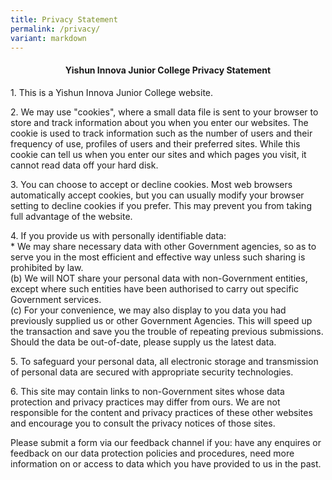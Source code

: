 ```yaml
---
title: Privacy Statement
permalink: /privacy/
variant: markdown
---
```

<center><h4><strong>Yishun Innova Junior College Privacy Statement</strong></h4></center>

<p>1.	This is a Yishun Innova Junior College website.</p>
 	 
<p>2.	We may use "cookies", where a small data file is sent to your browser to store and track information about you when you enter our websites. The cookie is used to track information such as the number of users and their frequency of use, profiles of users and their preferred sites. While this cookie can tell us when you enter our sites and which pages you visit, it cannot read data off your hard disk.</p>
 	 
<p>3.	You can choose to accept or decline cookies. Most web browsers automatically accept cookies, but you can usually modify your browser setting to decline cookies if you prefer. This may prevent you from taking full advantage of the website.</p>
 	 
<p>4.	If you provide us with personally identifiable data:<br>
* We may share necessary data with other Government agencies, so as to serve you in the most efficient and effective way unless such sharing is prohibited by law. <br>
(b) We will NOT share your personal data with non-Government entities, except where such entities have been authorised to carry out specific Government services. <br>
(c) For your convenience, we may also display to you data you had previously supplied us or other Government Agencies. This will speed up the transaction and save you the trouble of repeating previous submissions. Should the data be out-of-date, please supply us the latest data. </p>
 	 
<p>5.	To safeguard your personal data, all electronic storage and transmission of personal data are secured with appropriate security technologies.</p>
 	 
<p>6.	This site may contain links to non-Government sites whose data protection and privacy practices may differ from ours. We are not responsible for the content and privacy practices of these other websites and encourage you to consult the privacy notices of those sites. </p>

<p>Please submit a form via our feedback channel if you:
have any enquires or feedback on our data protection policies and procedures,
need more information on or access to data which you have provided to us in the past.
</p>